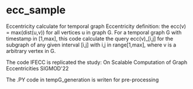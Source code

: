 # ecc_sample
Eccentricity calculate for temporal graph
Eccentricity definition: the ecc(v) = max(dist(u,v)) for all vertices u in graph G.
For a temporal graph G with timestamp in [1,max], this code calculate the query ecc(v)_[i,j] for the subgraph of any given interval [i,j] with i,j in range[1,max], where v is a arbitrary vertex in G.

The code IFECC is replicated the study:
On Scalable Computation of Graph Eccentricities SIGMOD'22

The .PY code in tempG_generation is writen for pre-processing
